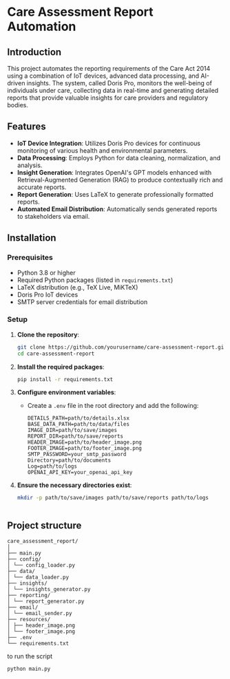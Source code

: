 # Care Assessment Report Automation

## Introduction
This project automates the reporting requirements of the Care Act 2014 using a combination of IoT devices, advanced data processing, and AI-driven insights. The system, called Doris Pro, monitors the well-being of individuals under care, collecting data in real-time and generating detailed reports that provide valuable insights for care providers and regulatory bodies.

## Features
- **IoT Device Integration**: Utilizes Doris Pro devices for continuous monitoring of various health and environmental parameters.
- **Data Processing**: Employs Python for data cleaning, normalization, and analysis.
- **Insight Generation**: Integrates OpenAI's GPT models enhanced with Retrieval-Augmented Generation (RAG) to produce contextually rich and accurate reports.
- **Report Generation**: Uses LaTeX to generate professionally formatted reports.
- **Automated Email Distribution**: Automatically sends generated reports to stakeholders via email.

## Installation

### Prerequisites
- Python 3.8 or higher
- Required Python packages (listed in `requirements.txt`)
- LaTeX distribution (e.g., TeX Live, MiKTeX)
- Doris Pro IoT devices
- SMTP server credentials for email distribution

### Setup
1. **Clone the repository**:
    ```bash
    git clone https://github.com/yourusername/care-assessment-report.git
    cd care-assessment-report
    ```

2. **Install the required packages**:
    ```bash
    pip install -r requirements.txt
    ```

3. **Configure environment variables**:
   - Create a `.env` file in the root directory and add the following:
     ```
     DETAILS_PATH=path/to/details.xlsx
     BASE_DATA_PATH=path/to/data/files
     IMAGE_DIR=path/to/save/images
     REPORT_DIR=path/to/save/reports
     HEADER_IMAGE=path/to/header_image.png
     FOOTER_IMAGE=path/to/footer_image.png
     SMTP_PASSWORD=your_smtp_password
     Directory=path/to/documents
     Log=path/to/logs
     OPENAI_API_KEY=your_openai_api_key
     ```

4. **Ensure the necessary directories exist**:
   ```bash
   mkdir -p path/to/save/images path/to/save/reports path/to/logs



## Project structure
```
care_assessment_report/
│
├── main.py
├── config/
│ └── config_loader.py
├── data/
│ └── data_loader.py
├── insights/
│ └── insights_generator.py
├── reporting/
│ └── report_generator.py
├── email/
│ └── email_sender.py
├── resources/
│ ├── header_image.png
│ └── footer_image.png
├── .env
└── requirements.txt
```

to run the script
```
python main.py
```

